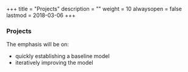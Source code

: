 +++
title = "Projects"
description = ""
weight = 10
alwaysopen = false
lastmod = 2018-03-06
+++

### Projects

The emphasis will be on:

* quickly establishing a baseline model
* iteratively improving the model
